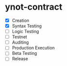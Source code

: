 # ynot-contract

- [x] Creation
- [x] Syntax Testing
- [ ] Logic Testing
- [ ] Testnet
- [ ] Auditing
- [ ] Production Execution
- [ ] Beta Testing
- [ ] Release
